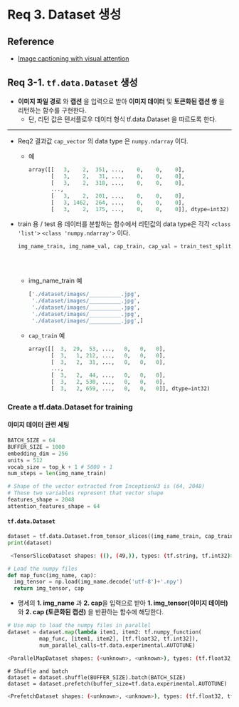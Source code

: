 # Req 3. Dataset 생성

## Reference

- [Image captioning with visual attention](https://www.tensorflow.org/tutorials/text/image_captioning)

## Req 3-1. `tf.data.Dataset` 생성

- **이미지 파일 경로** 와 **캡션** 을 입력으로 받아 **이미지 데이터** 및 **토큰화된 캡션 쌍** 을 리턴하는 함수를 구현한다.
  - 단, 리턴 값은 텐서플로우 데이터 형식 tf.data.Dataset 을 따르도록 한다.

---

- Req2 결과값 `cap_vector` 의 data type 은 `numpy.ndarray` 이다.

  - 예

    ```python
    array([[   3,    2,  351, ...,    0,    0,    0],
           [   3,    2,   31, ...,    0,    0,    0],
           [   3,    2,  318, ...,    0,    0,    0],
           ...,
           [   3,    2,  201, ...,    0,    0,    0],
           [   3, 1462,  264, ...,    0,    0,    0],
           [   3,    2,  175, ...,    0,    0,    0]], dtype=int32)
    ```

- train 용 / test 용 데이터를 분할하는 함수에서 리턴값의 data type은 각각 `<class 'list'>` `<class 'numpy.ndarray'>` 이다.

  ```python
  img_name_train, img_name_val, cap_train, cap_val = train_test_split(img_name_vector,
                                                                      cap_vector,
                                                                      test_size=0.2,
                                                                      random_state=0)
  ```

  - img_name_train 예

    ```python
    ['./dataset/images/__________.jpg',
     './dataset/images/__________.jpg',
     './dataset/images/__________.jpg',
     './dataset/images/__________.jpg',
     './dataset/images/__________.jpg',]
    ```

  - `cap_train` 예

    ```python
    array([[  3,  29,  53, ...,   0,   0,   0],
           [  3,   1, 212, ...,   0,   0,   0],
           [  3,   2,  31, ...,   0,   0,   0],
           ...,
           [  3,   2,  44, ...,   0,   0,   0],
           [  3,   2, 530, ...,   0,   0,   0],
           [  3,   2, 659, ...,   0,   0,   0]], dtype=int32)
    ```

### Create a tf.data.Dataset for training

#### 이미지 데이터 관련 세팅

```python
BATCH_SIZE = 64
BUFFER_SIZE = 1000
embedding_dim = 256
units = 512
vocab_size = top_k + 1 # 5000 + 1
num_steps = len(img_name_train)

# Shape of the vector extracted from InceptionV3 is (64, 2048)
# These two variables represent that vector shape
features_shape = 2048
attention_features_shape = 64
```

#### `tf.data.Dataset`

```python
dataset = tf.data.Dataset.from_tensor_slices((img_name_train, cap_train))
print(dataset)
```

```bash
 <TensorSliceDataset shapes: ((), (49,)), types: (tf.string, tf.int32)>
```

```python
# Load the numpy files
def map_func(img_name, cap):
  img_tensor = np.load(img_name.decode('utf-8')+'.npy')
  return img_tensor, cap
```

- 명세의 **1. img_name** 과 **2. cap**을 입력으로 받아 **1. img_tensor(이미지 데이터)** 와 **2. cap (토큰화된 캡션)** 을 반환하는 함수에 해당한다.

```python
# Use map to load the numpy files in parallel
dataset = dataset.map(lambda item1, item2: tf.numpy_function(
          map_func, [item1, item2], [tf.float32, tf.int32]),
          num_parallel_calls=tf.data.experimental.AUTOTUNE)
```

```bash
<ParallelMapDataset shapes: (<unknown>, <unknown>), types: (tf.float32, tf.int32)>
```

```pypthon
# Shuffle and batch
dataset = dataset.shuffle(BUFFER_SIZE).batch(BATCH_SIZE)
dataset = dataset.prefetch(buffer_size=tf.data.experimental.AUTOTUNE)
```

```bash
<PrefetchDataset shapes: (<unknown>, <unknown>), types: (tf.float32, tf.int32)>
```

